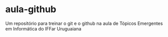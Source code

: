 # aula-github
Um repositório para treinar o git e o github na aula de Tópicos Emergentes em Informática do IFFar Uruguaiana
